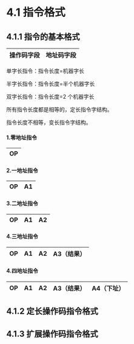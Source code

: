# 4.1 指令格式

## 4.1.1 指令的基本格式

| 操作码字段 | 地址码字段 |
| ---------- | ---------- |

单字长指令：指令长度=机器字长

半字长指令：指令长度=半个机器字长

双字长指令：指令长度=2 个机器字长

所有指令长度都是相等的，定长指令字结构。

指令长度不相等，变长指令字结构。

#### 1.零地址指令

| OP  |
| --- |

#### 2.一地址指令

| OP  | A1  |
| --- | --- |

#### 3.二地址指令

| OP  | A1  | A2  |
| --- | --- | --- |

#### 4.三地址指令

| OP  | A1  | A2  | A3（结果） |
| --- | --- | --- | ---------- |

#### 4.四地址指令

| OP  | A1  | A2  | A3（结果） | A4（下址） |
| --- | --- | --- | ---------- | ---------- |

## 4.1.2 定长操作码指令格式

## 4.1.3 扩展操作码指令格式


